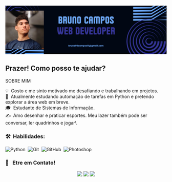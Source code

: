 ![GitHub_Banner](https://raw.githubusercontent.com/Bruno05Campos11/Bruno05Campos11/master/GitHub_Banner.jpg)

<span width='40' align="left"/><h2>Prazer! Como posso te ajudar?</h2>


SOBRE MIM

💡 &nbsp;Gosto e me sinto motivado me desafiando e trabalhando em projetos.\
🌱 &nbsp;Atualmente estudando automação de tarefas em Python e pretendo explorar a área web em breve.\
🎓 &nbsp;Estudante de Sistemas de Informação.\
✍️ &nbsp;Amo desenhar e praticar esportes. Meu lazer também pode ser conversar, ler quadrinhos e jogar\


### 🛠 &nbsp;Habilidades:

![Python](https://img.shields.io/badge/-Python-05122A?style=flat&logo=python)&nbsp;
![Git](https://img.shields.io/badge/-Git-05122A?style=flat&logo=git)&nbsp;
![GitHub](https://img.shields.io/badge/-GitHub-05122A?style=flat&logo=github)&nbsp;
![Photoshop](https://img.shields.io/badge/-Photoshop-05122A?style=flat&logo=adobe-photoshop)&nbsp;

### 💬 &nbsp; Etre em Contato!

<p align="center">
<a href="https://www.linkedin.com/in/bruno05campos11/"><img src="https://img.shields.io/badge/-Aditya%20Vikram%20Singh-0077B5?style=flat&logo=Linkedin&logoColor=white"/></a>
<a href="mailto:bruno05campos11@gmail.com"><img src="https://img.shields.io/badge/-avsingh@umass.edu-D14836?style=flat&logo=Gmail&logoColor=white"/></a>
<a href="https://www.instagram.com/bruno05campos11/"><img src="https://img.shields.io/badge/-@adityavs__-E4405F?style=flat&logo=Instagram&logoColor=white"/></a>
</p>
